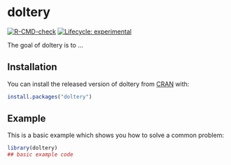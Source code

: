 
# doltery

<!-- badges: start -->
[![R-CMD-check](https://github.com/noamross/doltery/workflows/R-CMD-check/badge.svg)](https://github.com/noamross/doltery/actions)
[![Lifecycle: experimental](https://img.shields.io/badge/lifecycle-experimental-orange.svg)](https://lifecycle.r-lib.org/articles/stages.html#experimental)
<!-- badges: end -->

The goal of doltery is to ...

## Installation

You can install the released version of doltery from [CRAN](https://CRAN.R-project.org) with:

``` r
install.packages("doltery")
```

## Example

This is a basic example which shows you how to solve a common problem:

``` r
library(doltery)
## basic example code
```

